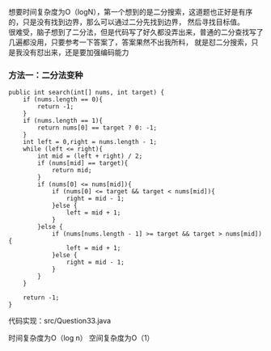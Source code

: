 想要时间复杂度为O（logN），第一个想到的是二分搜索，这道题也正好是有序的，只是没有找到边界，那么可以通过二分先找到边界，
然后寻找目标值。  
很难受，脑子想到了二分法，但是代码写了好久都没弄出来，普通的二分查找写了几遍都没用，只要参考一下答案了，答案果然不出我所料，
就是怼二分搜索，只是我没有怼出来，还是要加强编码能力

### 方法一：二分法变种
~~~
public int search(int[] nums, int target) {
    if (nums.length == 0){
        return -1;
    }
    if (nums.length == 1){
        return nums[0] == target ? 0: -1;
    }
    int left = 0,right = nums.length - 1;
    while (left <= right){
        int mid = (left + right) / 2;
        if (nums[mid] == target){
            return mid;
        }
        if (nums[0] <= nums[mid]){
            if (nums[0] <= target && target < nums[mid]){
                right = mid - 1;
            }else {
                left = mid + 1;
            }
        }else {
            if (nums[nums.length - 1] >= target && target > nums[mid]){
                left = mid + 1;
            }else {
                right = mid - 1;
            }
        }
    }

    return -1;
}
~~~

代码实现：src/Question33.java

时间复杂度为O（log n）
空间复杂度为O（1）